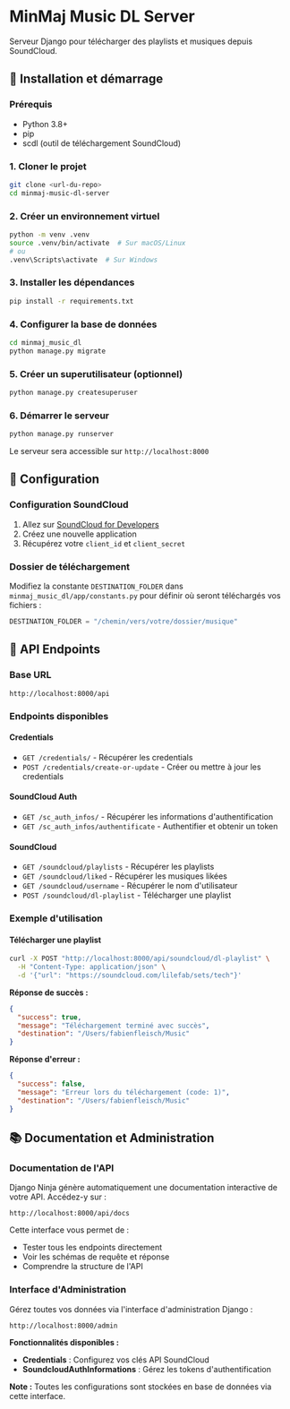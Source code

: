 # MinMaj Music DL Server

Serveur Django pour télécharger des playlists et musiques depuis SoundCloud.

## 🚀 Installation et démarrage

### Prérequis

- Python 3.8+
- pip
- scdl (outil de téléchargement SoundCloud)

### 1. Cloner le projet

```bash
git clone <url-du-repo>
cd minmaj-music-dl-server
```

### 2. Créer un environnement virtuel

```bash
python -m venv .venv
source .venv/bin/activate  # Sur macOS/Linux
# ou
.venv\Scripts\activate  # Sur Windows
```

### 3. Installer les dépendances

```bash
pip install -r requirements.txt
```

### 4. Configurer la base de données

```bash
cd minmaj_music_dl
python manage.py migrate
```

### 5. Créer un superutilisateur (optionnel)

```bash
python manage.py createsuperuser
```

### 6. Démarrer le serveur

```bash
python manage.py runserver
```

Le serveur sera accessible sur `http://localhost:8000`

## 🔧 Configuration

### Configuration SoundCloud

1. Allez sur [SoundCloud for Developers](https://developers.soundcloud.com/)
2. Créez une nouvelle application
3. Récupérez votre `client_id` et `client_secret`

### Dossier de téléchargement

Modifiez la constante `DESTINATION_FOLDER` dans `minmaj_music_dl/app/constants.py` pour définir où seront téléchargés vos fichiers :

```python
DESTINATION_FOLDER = "/chemin/vers/votre/dossier/musique"
```

## 📡 API Endpoints

### Base URL
```
http://localhost:8000/api
```

### Endpoints disponibles

#### Credentials
- `GET /credentials/` - Récupérer les credentials
- `POST /credentials/create-or-update` - Créer ou mettre à jour les credentials

#### SoundCloud Auth
- `GET /sc_auth_infos/` - Récupérer les informations d'authentification
- `GET /sc_auth_infos/authentificate` - Authentifier et obtenir un token

#### SoundCloud
- `GET /soundcloud/playlists` - Récupérer les playlists
- `GET /soundcloud/liked` - Récupérer les musiques likées
- `GET /soundcloud/username` - Récupérer le nom d'utilisateur
- `POST /soundcloud/dl-playlist` - Télécharger une playlist

### Exemple d'utilisation

#### Télécharger une playlist

```bash
curl -X POST "http://localhost:8000/api/soundcloud/dl-playlist" \
  -H "Content-Type: application/json" \
  -d '{"url": "https://soundcloud.com/lilefab/sets/tech"}'
```

**Réponse de succès :**
```json
{
  "success": true,
  "message": "Téléchargement terminé avec succès",
  "destination": "/Users/fabienfleisch/Music"
}
```

**Réponse d'erreur :**
```json
{
  "success": false,
  "message": "Erreur lors du téléchargement (code: 1)",
  "destination": "/Users/fabienfleisch/Music"
}
```

## 📚 Documentation et Administration

### Documentation de l'API

Django Ninja génère automatiquement une documentation interactive de votre API. Accédez-y sur :

```
http://localhost:8000/api/docs
```

Cette interface vous permet de :
- Tester tous les endpoints directement
- Voir les schémas de requête et réponse
- Comprendre la structure de l'API

### Interface d'Administration

Gérez toutes vos données via l'interface d'administration Django :

```
http://localhost:8000/admin
```

**Fonctionnalités disponibles :**
- **Credentials** : Configurez vos clés API SoundCloud
- **SoundcloudAuthInformations** : Gérez les tokens d'authentification

**Note :** Toutes les configurations sont stockées en base de données via cette interface.
